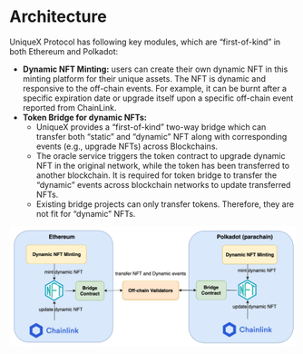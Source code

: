 # Architecture

UniqueX Protocol has following key modules, which are “first-of-kind” in both Ethereum and Polkadot:
* **Dynamic NFT Minting:** users can create their own dynamic NFT in this minting platform for their unique assets. The NFT is dynamic and responsive to the off-chain events. For example, it can be burnt after a specific expiration date or upgrade itself upon a specific off-chain event reported from ChainLink.
* **Token Bridge for dynamic NFTs:**
    * UniqueX provides a “first-of-kind” two-way bridge which can transfer both “static” and “dynamic” NFT along with corresponding events (e.g., upgrade NFTs) across Blockchains.
    * The oracle service triggers the token contract to upgrade dynamic NFT in the original network, while the token has been transferred to another blockchain. It is required for token bridge to transfer the “dynamic” events across blockchain networks to update transferred NFTs.
    * Existing bridge projects can only transfer tokens. Therefore, they are not fit for “dynamic” NFTs.
    

![alt text](image/arch.png)